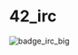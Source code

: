 # 42_irc

![badge_irc_big](https://github.com/user-attachments/assets/71b46722-41be-4f36-a9cf-be1c8491ee90)
